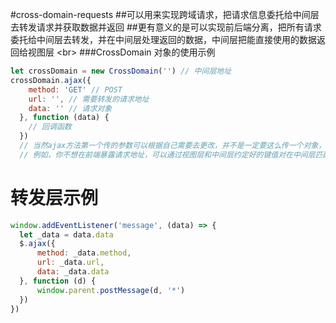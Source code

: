 #cross-domain-requests
##可以用来实现跨域请求，把请求信息委托给中间层去转发请求并获取数据并返回
##更有意义的是可以实现前后端分离，把所有请求委托给中间层去转发，并在中间层处理返回的数据，中间层把能直接使用的数据返回给视图层
\<br>
###CrossDomain 对象的使用示例
```javascript
let crossDomain = new CrossDomain('') // 中间层地址
crossDomain.ajax({
    method: 'GET' // POST
    url: '', // 需要转发的请求地址
    data: '' // 请求对象
  }, function (data) {
    // 回调函数
  })
  // 当然ajax方法第一个传的参数可以根据自己需要去更改，并不是一定要这么传一个对象，但是一定是要跟中间层约定好的内容
  // 例如，你不想在前端暴露请求地址，可以通过视图层和中间层约定好的键值对在中间层匹配对应的请求地址
```
# 转发层示例
```javascript
window.addEventListener('message', (data) => {
  let _data = data.data
  $.ajax({
      method: _data.method,
      url: _data.url,
      data: _data.data
  }, function (d) {
      window.parent.postMessage(d, '*')
  })
})
```
